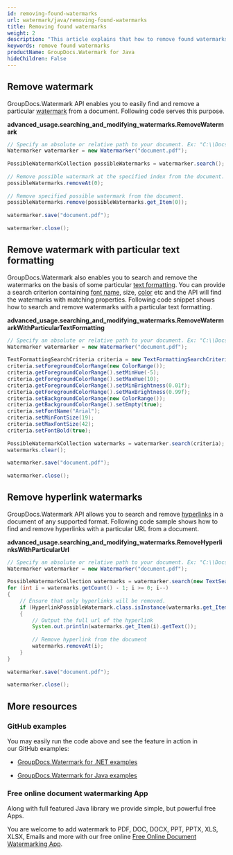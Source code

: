 ```yaml
---
id: removing-found-watermarks
url: watermark/java/removing-found-watermarks
title: Removing found watermarks
weight: 2
description: "This article explains that how to remove found watermarks while using GroupDocs. Watermarks Java API."
keywords: remove found watermarks
productName: GroupDocs.Watermark for Java
hideChildren: False
---
```

## Remove watermark

GroupDocs.Watermark API enables you to easily find and remove a particular [watermark](https://reference.groupdocs.com/watermark/java/com.groupdocs.watermark.search/PossibleWatermark) from a document. Following code serves this purpose.

**advanced\_usage.searching\_and\_modifying\_watermarks.RemoveWatermark**

```java
// Specify an absolute or relative path to your document. Ex: "C:\\Docs\\document.pdf"
Watermarker watermarker = new Watermarker("document.pdf");                                      
                                                                                                         
PossibleWatermarkCollection possibleWatermarks = watermarker.search();                                   
                                                                                                         
// Remove possible watermark at the specified index from the document.                                   
possibleWatermarks.removeAt(0);                                                                          
                                                                                                         
// Remove specified possible watermark from the document.                                                
possibleWatermarks.remove(possibleWatermarks.get_Item(0));                                               
                                                                                                         
watermarker.save("document.pdf");                                                              
                                                                                                         
watermarker.close();                                                                                     
```

## Remove watermark with particular text formatting

GroupDocs.Watermark also enables you to search and remove the watermarks on the basis of some particular [text formatting](https://reference.groupdocs.com/watermark/java/com.groupdocs.watermark.search/TextFormattingSearchCriteria). You can provide a search criterion containing [font name](https://reference.groupdocs.com/watermark/java/com.groupdocs.watermark.search/TextFormattingSearchCriteria#setFontName(java.lang.String)), size, [color](https://reference.groupdocs.com/watermark/java/com.groupdocs.watermark.search/TextFormattingSearchCriteria#setForegroundColorRange(com.groupdocs.watermark.search.ColorRange)) etc and the API will find the watermarks with matching properties. Following code snippet shows how to search and remove watermarks with a particular text formatting.

**advanced\_usage.searching\_and\_modifying\_watermarks.RemoveWatermarkWithParticularTextFormatting**

```java
// Specify an absolute or relative path to your document. Ex: "C:\\Docs\\document.pdf"
Watermarker watermarker = new Watermarker("document.pdf");                                      
                                                                                                         
TextFormattingSearchCriteria criteria = new TextFormattingSearchCriteria();                              
criteria.setForegroundColorRange(new ColorRange());                                                      
criteria.getForegroundColorRange().setMinHue(-5);                                                        
criteria.getForegroundColorRange().setMaxHue(10);                                                        
criteria.getForegroundColorRange().setMinBrightness(0.01f);                                              
criteria.getForegroundColorRange().setMaxBrightness(0.99f);                                              
criteria.setBackgroundColorRange(new ColorRange());                                                      
criteria.getBackgroundColorRange().setEmpty(true);                                                       
criteria.setFontName("Arial");                                                                           
criteria.setMinFontSize(19);                                                                             
criteria.setMaxFontSize(42);                                                                             
criteria.setFontBold(true);                                                                              
                                                                                                         
PossibleWatermarkCollection watermarks = watermarker.search(criteria);                                   
watermarks.clear();                                                                                      
                                                                                                         
watermarker.save("document.pdf");                                                              
                                                                                                         
watermarker.close();                                                                                     
```

## Remove hyperlink watermarks 

GroupDocs.Watermark API allows you to search and remove [hyperlinks](https://reference.groupdocs.com/watermark/java/com.groupdocs.watermark.search/HyperlinkPossibleWatermark) in a document of any supported format. Following code sample shows how to find and remove hyperlinks with a particular URL from a document.

**advanced\_usage.searching\_and\_modifying\_watermarks.RemoveHyperlinksWithParticularUrl**

```java
// Specify an absolute or relative path to your document. Ex: "C:\\Docs\\document.pdf"             
Watermarker watermarker = new Watermarker("document.pdf");                                                   
                                                                                                                      
PossibleWatermarkCollection watermarks = watermarker.search(new TextSearchCriteria(Pattern.compile("someurl\\.com")));
for (int i = watermarks.getCount() - 1; i >= 0; i--)                                                                  
{                                                                                                                     
    // Ensure that only hyperlinks will be removed.                                                                   
    if (HyperlinkPossibleWatermark.class.isInstance(watermarks.get_Item(i)))                                          
    {                                                                                                                 
        // Output the full url of the hyperlink                                                                       
        System.out.println(watermarks.get_Item(i).getText());                                                         
                                                                                                                      
        // Remove hyperlink from the document                                                                         
        watermarks.removeAt(i);                                                                                       
    }                                                                                                                 
}                                                                                                                     
                                                                                                                      
watermarker.save("document.pdf");                                                                           
                                                                                                                      
watermarker.close();                                                                                                  
```

## More resources

### GitHub examples

You may easily run the code above and see the feature in action in our GitHub examples:

*   [GroupDocs.Watermark for .NET examples](https://github.com/groupdocs-watermark/GroupDocs.Watermark-for-.NET)
    
*   [GroupDocs.Watermark for Java examples](https://github.com/groupdocs-watermark/GroupDocs.Watermark-for-Java)
    

### Free online document watermarking App

Along with full featured Java library we provide simple, but powerful free Apps.

You are welcome to add watermark to PDF, DOC, DOCX, PPT, PPTX, XLS, XLSX, Emails and more with our free online [Free Online Document Watermarking App](https://products.groupdocs.app/watermark).
